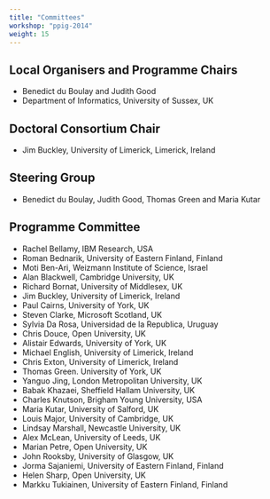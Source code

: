 ```yaml
---
title: "Committees"
workshop: "ppig-2014"
weight: 15
---
```


## Local Organisers and Programme Chairs
- Benedict du Boulay and Judith Good
- Department of Informatics, University of Sussex, UK

## Doctoral Consortium Chair
- Jim Buckley, University of Limerick, Limerick, Ireland

## Steering Group
- Benedict du Boulay, Judith Good, Thomas Green and Maria Kutar

## Programme Committee
- Rachel Bellamy, IBM Research, USA
- Roman Bednarik, University of Eastern Finland, Finland
- Moti Ben-Ari, Weizmann Institute of Science, Israel
- Alan Blackwell, Cambridge University, UK
- Richard Bornat, University of Middlesex, UK
- Jim	Buckley, University of Limerick, Ireland
- Paul Cairns, University of York, UK
- Steven Clarke, Microsoft Scotland, UK
- Sylvia Da Rosa, Universidad de la Republica, Uruguay
- Chris Douce, Open University, UK
- Alistair Edwards, University of York, UK
- Michael English, University of Limerick, Ireland
- Chris Exton, University of Limerick, Ireland
- Thomas Green. University of York, UK
- Yanguo Jing, London Metropolitan University, UK
- Babak Khazaei, Sheffield Hallam University, UK
- Charles Knutson, Brigham Young University, USA
- Maria Kutar, University of Salford, UK
- Louis Major, University of Cambridge, UK
- Lindsay Marshall, Newcastle University, UK
- Alex McLean, University of Leeds, UK
- Marian Petre, Open University, UK
- John Rooksby, University of Glasgow, UK
- Jorma Sajaniemi, University of Eastern Finland, Finland
- Helen Sharp, Open University, UK
- Markku Tukiainen, University of Eastern Finland, Finland
